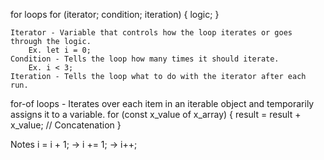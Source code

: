 for loops
    for (iterator; condition; iteration) {
        logic;
    }

    Iterator - Variable that controls how the loop iterates or goes through the logic. 
        Ex. let i = 0;
    Condition - Tells the loop how many times it should iterate.
        Ex. i < 3; 
    Iteration - Tells the loop what to do with the iterator after each run.


for-of loops - Iterates over each item in an iterable object and temporarily assigns it to a variable.
    for (const x_value of x_array) {
        result = result + x_value; // Concatenation
    }

Notes
    i = i + 1; -> i += 1; -> i++;